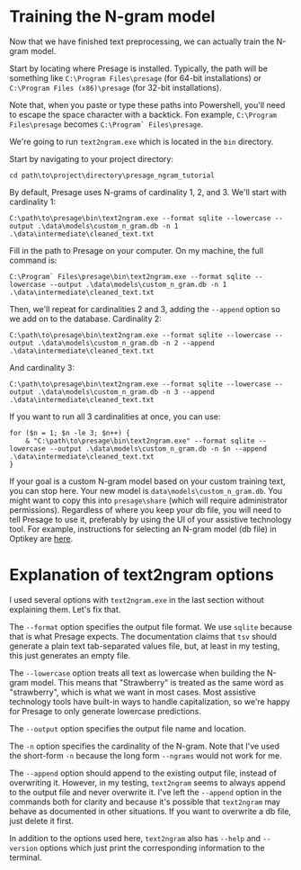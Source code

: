 # Training the N-gram model

Now that we have finished text preprocessing, we can actually train the N-gram model.

Start by locating where Presage is installed. Typically, the path will be something like `C:\Program Files\presage` (for 64-bit installations) or `C:\Program Files (x86)\presage` (for 32-bit installations).  

Note that, when you paste or type these paths into Powershell, you'll need to escape the space character with a backtick. Fon example, `C:\Program Files\presage` becomes ``C:\Program` Files\presage``.

We're going to run `text2ngram.exe` which is located in the `bin` directory.

Start by navigating to your project directory:
```
cd path\to\project\directory\presage_ngram_tutorial
```

By default, Presage uses N-grams of cardinality 1, 2, and 3. We'll start with  cardinality 1:
```
C:\path\to\presage\bin\text2ngram.exe --format sqlite --lowercase --output .\data\models\custom_n_gram.db -n 1 .\data\intermediate\cleaned_text.txt
```

Fill in the path to Presage on your computer. On my machine, the full command is:
```
C:\Program` Files\presage\bin\text2ngram.exe --format sqlite --lowercase --output .\data\models\custom_n_gram.db -n 1 .\data\intermediate\cleaned_text.txt
```

Then, we'll repeat for cardinalities 2 and 3, adding the `--append` option so we add on to the database. Cardinality 2:
```
C:\path\to\presage\bin\text2ngram.exe --format sqlite --lowercase --output .\data\models\custom_n_gram.db -n 2 --append .\data\intermediate\cleaned_text.txt
```
And cardinality 3:
```
C:\path\to\presage\bin\text2ngram.exe --format sqlite --lowercase --output .\data\models\custom_n_gram.db -n 3 --append .\data\intermediate\cleaned_text.txt
```

If you want to run all 3  cardinalities at once, you can use:
```
for ($n = 1; $n -le 3; $n++) {
    & "C:\path\to\presage\bin\text2ngram.exe" --format sqlite --lowercase --output .\data\models\custom_n_gram.db -n $n --append .\data\intermediate\cleaned_text.txt
}
```

If your goal is a custom N-gram model based on your custom training text, you can stop here. Your new model is `data\models\custom_n_gram.db`.  You might want to copy this into `presage\share` (which will require administrator permissions). Regardless of where you keep your db file, you will need to tell Presage to use it, preferably by using the UI of your assistive technology tool. For example, instructions for selecting an N-gram model (db file) in Optikey are [here](https://github.com/Optikey/Optikey/wiki/Next-word-prediction).

# Explanation of text2ngram options

I used several options with `text2ngram.exe` in the last section without explaining them.  Let's fix that.

The `--format` option specifies the output file format. We use `sqlite` because that is what Presage expects. The documentation claims that `tsv` should generate a plain text tab-separated values file, but, at least in my testing, this just generates an empty file.

The `--lowercase` option treats all text as lowercase when building the N-gram model.  This means that "Strawberry" is treated as the same word as "strawberry", which is what we want in most cases.  Most assistive technology tools have built-in ways to handle capitalization, so we're happy for Presage to only generate lowercase predictions.

The `--output` option specifies the output file name and location.

The `-n` option specifies the cardinality of the N-gram. Note that I've used the short-form `-n` because the long form `--ngrams` would not work for me.

The `--append` option should append to the existing output file, instead of overwriting it. However, in my testing, `text2ngram` seems to always append to the output file and never overwrite it. I've left the `--append` option in the commands both for clarity and because it's possible that `text2ngram` may behave as documented in other situations.  If you want to overwrite a db file, just delete it first.

In addition to the options used here, `text2ngram` also has `--help` and `--version` options which just print the corresponding information to the terminal.
